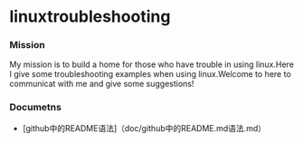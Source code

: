 # linuxtroubleshooting
### Mission
My mission is to build a home for those who have trouble in using linux.Here I give some troubleshooting examples when using linux.Welcome to here to communicat with me and give some suggestions!
### Documetns

* [github中的README语法]（doc/github中的README.md语法.md）
